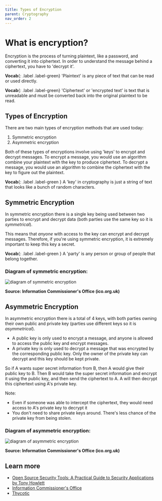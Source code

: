 ```yaml
---
title: Types of Encryption
parent: Cryptography
nav_order: 2
---
```


# What is encryption?
Encryption is the process of turning plaintext, like a password,
and converting it into ciphertext. In order
to understand the message behind a ciphertext, you have to 'decrypt it'.

**Vocab**{: .label .label-green} 'Plaintext' is any piece of text that can be read or used directly.

**Vocab**{: .label .label-green} 'Ciphertext' or 'encrypted text' is text that is unreadable and must
be converted back into the original plaintext to be read.

## Types of Encryption
There are two main types of encryption methods that are used today:
1. Symmetric encryption
2. Asymmetric encryption

Both of these types of encryptions involve using 'keys' to encrypt and decrypt messages.
To encrypt a message, you would use an algorithm combine your plaintext with the key to produce ciphertext.
To decrypt a message, you would use an algorithm to combine the ciphertext with the key to figure out the plaintext.

**Vocab**{: .label .label-green } A 'key' in cryptography is just a string of text that looks like a bunch of random characters.

## Symmetric Encryption
In symmetric encryption there is a single key being used between two parties
to encrypt and decrypt data (both parties use the same key so it is _symmetrical_).

This means that _anyone_ with access to the key can encrypt and decrypt messages.
Therefore, if you're using symmetric encryption, it is extremely important to
keep this key a secret.

**Vocab**{: .label .label-green } A 'party' is any person or group of people that belong together.

### Diagram of symmetric encryption:
![diagram of symmetric encryption](https://ico.org.uk/media/images/other/2260256/symmetric.gif)

**Source: Information Commissioner's Office (ico.org.uk)**

## Asymmetric Encryption
In asymmetric encryption there is a total of 4 keys, with both parties
owning their own public and private key (parties use different keys so it is _asymmetrical_).

- A public key is only used to encrypt a message, and anyone is allowed to access the public key and encrypt messages.
- A private key is only used to decrypt a message that was encrypted by the corresponding public key.
Only the owner of the private key can decrypt and this key should be kept private.

So if A wants super secret information from B, then A would give their
public key to B. Then B would take the super secret information and encrypt it using the public key,
and then send the ciphertext to A. A will then decrypt this ciphertext using A's private key.

Note:
- Even if someone was able to intercept the ciphertext, they would need access to A's private key
to decrypt it
- You don't need to share private keys around. There's less chance of the private key from being stolen.

### Diagram of asymmetric encryption:
![diagram of asymmetric encryption](https://ico.org.uk/media/images/other/2260261/asymmetric.gif)

**Source: Information Commissioner's Office (ico.org.uk)**

## Learn more
- [Open Source Security Tools: A Practical Guide to Security Applications
 by Tony Howlett](http://books.gigatux.nl/mirror/securitytools/ddu/ch09lev1sec1.html)
- [Information Commissioner's Office](https://ico.org.uk/for-organisations/guide-to-data-protection/guide-to-the-general-data-protection-regulation-gdpr/encryption/what-types-of-encryption-are-there/)
- [Thycotic](https://thycotic.com/company/blog/2017/06/12/how-does-encryption-work/)
